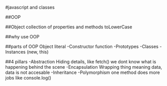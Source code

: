 #javascript and classes

##OOP

##Object
collection of properties and methods
toLowerCase

##why use OOP

##parts of OOP
Object literal
    -Constructor function
    -Prototypes
    -Classes
    -Instances (new, this)

##4 pillars
    -Abstraction
        Hiding details, like fetch() we dont know what is happening behind the scene
    -Encapsulation
        Wrapping thing meaning data, data is not accesable
    -Inheritance
    -Polymorphism
        one method does more jobs like console.log()